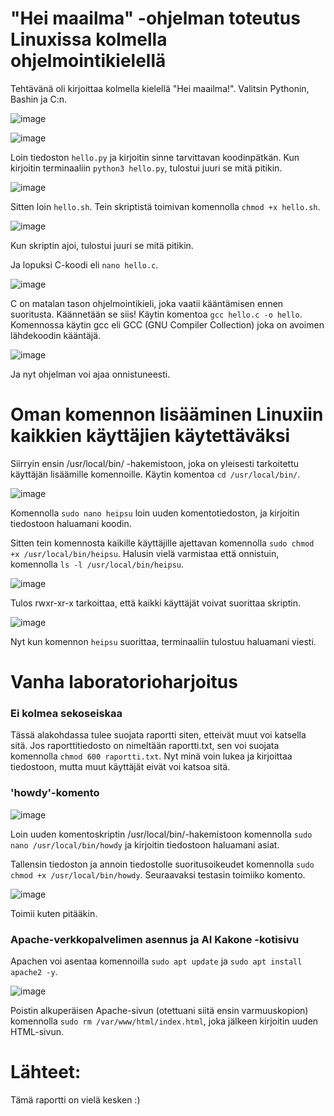 # "Hei maailma" -ohjelman toteutus Linuxissa kolmella ohjelmointikielellä

Tehtävänä oli kirjoittaa kolmella kielellä "Hei maailma!". Valitsin Pythonin, Bashin ja C:n.

![image](https://github.com/user-attachments/assets/1df7242e-29a4-4fbd-bf95-110bb1cb20eb)

![image](https://github.com/user-attachments/assets/226198b6-601a-440c-ac1d-4edd3ff4f8a2)

Loin tiedoston `hello.py` ja kirjoitin sinne tarvittavan koodinpätkän. Kun kirjoitin terminaaliin `python3 hello.py`, tulostui juuri se mitä pitikin.

![image](https://github.com/user-attachments/assets/78a9aefe-ac28-4878-a4d5-815bdf9eb982)

Sitten loin `hello.sh`. Tein skriptistä toimivan komennolla `chmod +x hello.sh`.

![image](https://github.com/user-attachments/assets/14fc3fe8-64da-4e2f-954b-aa7ed1c335a1)

Kun skriptin ajoi, tulostui juuri se mitä pitikin.

Ja lopuksi C-koodi eli `nano hello.c`. 

![image](https://github.com/user-attachments/assets/aaa29c0f-db27-4921-9371-73e97c103438)

C on matalan tason ohjelmointikieli, joka vaatii kääntämisen ennen suoritusta. Käännetään se siis! Käytin komentoa `gcc hello.c -o hello`. Komennossa käytin gcc eli GCC (GNU Compiler Collection) joka on avoimen lähdekoodin kääntäjä.

![image](https://github.com/user-attachments/assets/184ec7e8-8ded-46db-86e2-cd902d741afd)

Ja nyt ohjelman voi ajaa onnistuneesti.

# Oman komennon lisääminen Linuxiin kaikkien käyttäjien käytettäväksi

Siirryin ensin /usr/local/bin/ -hakemistoon, joka on yleisesti tarkoitettu käyttäjän lisäämille komennoille. Käytin komentoa `cd /usr/local/bin/`.

![image](https://github.com/user-attachments/assets/37d8a2ff-4adc-474d-996a-20596eab3c15)

Komennolla `sudo nano heipsu` loin uuden komentotiedoston, ja kirjoitin tiedostoon haluamani koodin. 

Sitten tein komennosta kaikille käyttäjille ajettavan komennolla `sudo chmod +x /usr/local/bin/heipsu`. Halusin vielä varmistaa että onnistuin, komennolla `ls -l /usr/local/bin/heipsu`.

![image](https://github.com/user-attachments/assets/c82aa7b8-2fcb-4524-9e0f-01aece833f9b)

Tulos rwxr-xr-x tarkoittaa, että kaikki käyttäjät voivat suorittaa skriptin.

![image](https://github.com/user-attachments/assets/ea1ce916-c799-49ac-a211-990b513f51fa)

Nyt kun komennon `heipsu` suorittaa, terminaaliin tulostuu haluamani viesti.

# Vanha laboratorioharjoitus

### Ei kolmea sekoseiskaa

Tässä alakohdassa tulee suojata raportti siten, etteivät muut voi katsella sitä. Jos raporttitiedosto on nimeltään raportti.txt, sen voi suojata komennolla `chmod 600 raportti.txt`. Nyt minä voin lukea ja kirjoittaa tiedostoon, mutta muut käyttäjät eivät voi katsoa sitä.

### 'howdy'-komento

![image](https://github.com/user-attachments/assets/87447394-ac35-4b76-96c4-96275ec491b8)

Loin uuden komentoskriptin /usr/local/bin/-hakemistoon komennolla `sudo nano /usr/local/bin/howdy` ja kirjoitin tiedostoon haluamani asiat. 

Tallensin tiedoston ja annoin tiedostolle suoritusoikeudet komennolla `sudo chmod +x /usr/local/bin/howdy`. Seuraavaksi testasin toimiiko komento.

![image](https://github.com/user-attachments/assets/c0d72b2e-8cca-45f9-8b4e-817c33e4f214)

Toimii kuten pitääkin.

### Apache-verkkopalvelimen asennus ja AI Kakone -kotisivu

Apachen voi asentaa komennoilla `sudo apt update` ja `sudo apt install apache2 -y`. 

![image](https://github.com/user-attachments/assets/75fdee67-0dd0-4ea2-a7ec-ee493fdd6f0a)

Poistin alkuperäisen Apache-sivun (otettuani siitä ensin varmuuskopion) komennolla `sudo rm /var/www/html/index.html`, joka jälkeen kirjoitin uuden HTML-sivun.

# Lähteet:
Tämä raportti on vielä kesken :) 












